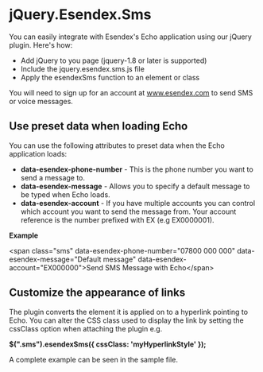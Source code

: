 jQuery.Esendex.Sms
==================

You can easily integrate with Esendex's Echo application using our jQuery plugin. Here's how:

*  Add jQuery to you page (jquery-1.8 or later is supported)
*  Include the jquery.esendex.sms.js file
*  Apply the esendexSms function to an element or class

You will need to sign up for an account at www.esendex.com to send SMS or voice messages.


Use preset data when loading Echo
---------------------------------

You can use the following attributes to preset data when the Echo application loads:

* **data-esendex-phone-number** - This is the phone number you want to send a message to.
* **data-esendex-message** - Allows you to specify a default message to be typed when Echo loads.
* **data-esendex-account** - If you have multiple accounts you can control which account you want to send the message from. Your account reference is the number prefixed with EX (e.g EX0000001).

**Example**

&lt;span class="sms" data-esendex-phone-number="07800 000 000" data-esendex-message="Default message" data-esendex-account="EX000000"&gt;Send SMS Message with Echo&lt;/span&gt;


Customize the appearance of links
---------------------------------
The plugin converts the element it is applied on to a hyperlink pointing to Echo. You can alter the CSS class used to display the link by setting the cssClass option when attaching the plugin e.g.

**$(".sms").esendexSms({ cssClass: 'myHyperlinkStyle' });**

A complete example can be seen in the sample file.
